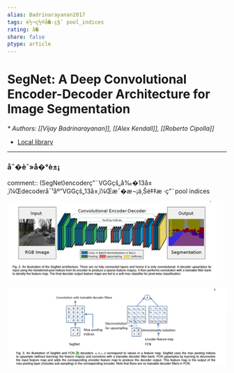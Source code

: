 ```yaml
---
alias: Badrinarayanan2017
tags: è½¬ç½®å�·ç§¯ pool_indices
rating: â­�
share: false
ptype: article
---
```


# SegNet: A Deep Convolutional Encoder-Decoder Architecture for Image Segmentation
<cite>* Authors: [[Vijay Badrinarayanan]], [[Alex Kendall]], [[Roberto Cipolla]]</cite>

* [Local library](zotero://select/items/1_WJGCJ5FS)

***

### åˆ�è¯»å�°è±¡

comment::  (SegNet)encoderç”¨VGGçš„å‰�13å±‚ï¼Œdecoderå¯¹åº”VGGçš„13å±‚ï¼Œæ¯�æ¬¡ä¸Šé‡‡æ ·ç”¨pool indices 

![Pasted image 20220807234732](https://raw.githubusercontent.com/INiid/Markdown4Zhihu/master/Data/@Badrinarayanan2017/Pastedimage20220807234732.png)


![Pasted image 20220807234744](https://raw.githubusercontent.com/INiid/Markdown4Zhihu/master/Data/@Badrinarayanan2017/Pastedimage20220807234744.png)

